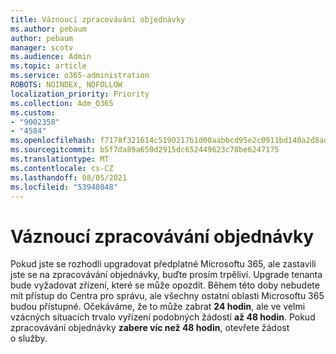 ```yaml
---
title: Váznoucí zpracovávání objednávky
ms.author: pebaum
author: pebaum
manager: scotv
ms.audience: Admin
ms.topic: article
ms.service: o365-administration
ROBOTS: NOINDEX, NOFOLLOW
localization_priority: Priority
ms.collection: Adm_O365
ms.custom:
- "9002358"
- "4584"
ms.openlocfilehash: f7178f321614c5190217b1d00aabbcd95e2c0911bd140a2d8ad455665ac5b73b
ms.sourcegitcommit: b5f7da89a650d2915dc652449623c78be6247175
ms.translationtype: MT
ms.contentlocale: cs-CZ
ms.lasthandoff: 08/05/2021
ms.locfileid: "53940848"
---
```

# <a name="stuck-on-processing-order"></a>Váznoucí zpracovávání objednávky

Pokud jste se rozhodli upgradovat předplatné Microsoftu 365, ale zastavili jste se na zpracovávání objednávky, buďte prosím trpěliví. Upgrade tenanta bude vyžadovat zřízení, které se může opozdit. Během této doby nebudete mít přístup do Centra pro správu, ale všechny ostatní oblasti Microsoftu 365 budou přístupné. Očekáváme, že to může zabrat **24 hodin**, ale ve velmi vzácných situacích trvalo vyřízení podobných žádostí **až 48 hodin**. Pokud zpracovávání objednávky **zabere víc než 48 hodin**, otevřete žádost o služby.
